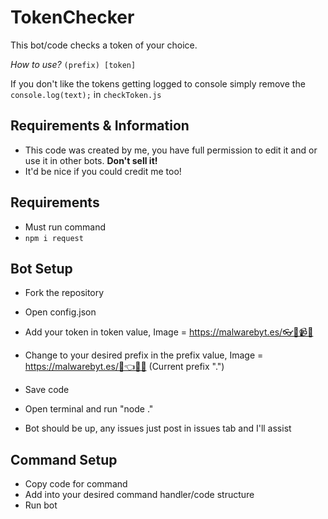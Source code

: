 # TokenChecker
This bot/code checks a token of your choice.

*How to use?* `(prefix) [token]`

If you don't like the tokens getting logged to console simply remove the `console.log(text);` in `checkToken.js`

## Requirements & Information

- This code was created by me, you have full permission to edit it and or use it in other bots. **Don't sell it!**
- It'd be nice if you could credit me too!

## Requirements
- Must run command
- `npm i request`

## Bot Setup

- Fork the repository
- Open config.json

- Add your token in token value, Image = <https://malwarebyt.es/👓🤖📹💩>
- Change to your desired prefix in the prefix value, Image = <https://malwarebyt.es/📮👈🥗🌃> (Current prefix ".")
- Save code 
- Open terminal and run "node ."

- Bot should be up, any issues just post in issues tab and I'll assist

## Command Setup

- Copy code for command
- Add into your desired command handler/code structure
- Run bot
